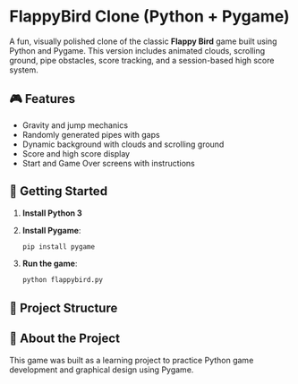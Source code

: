 # FlappyBird Clone (Python + Pygame)

A fun, visually polished clone of the classic **Flappy Bird** game built using Python and Pygame. This version includes animated clouds, scrolling ground, pipe obstacles, score tracking, and a session-based high score system.

## 🎮 Features

- Gravity and jump mechanics  
- Randomly generated pipes with gaps  
- Dynamic background with clouds and scrolling ground  
- Score and high score display  
- Start and Game Over screens with instructions  

## 🚀 Getting Started

1. **Install Python 3**

2. **Install Pygame**:  
    ```bash
    pip install pygame
    

3. **Run the game**:  
    ```bash
    python flappybird.py
    

## 📁 Project Structure

## 🧠 About the Project

This game was built as a learning project to practice Python game development and graphical design using Pygame.


